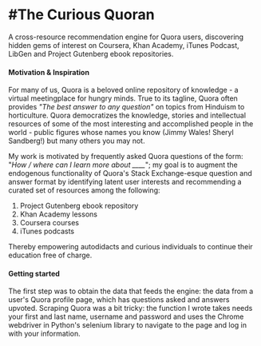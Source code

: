 #The Curious Quoran
==============

A cross-resource recommendation engine for Quora users, discovering hidden gems of interest on Coursera, Khan Academy, iTunes Podcast, LibGen and Project Gutenberg ebook repositories.


#### Motivation & Inspiration


For many of us, Quora is a beloved online repository of knowledge - a virtual meetingplace for hungry minds. True to its tagline, Quora often provides *"The best answer to any question"* on topics from Hinduism to horticulture. Quora democratizes the knowledge, stories and intellectual resources of some of the most interesting and accomplished people in the world - public figures whose names you know (Jimmy Wales! Sheryl Sandberg!) but many others you may not.

My work is motivated by frequently asked Quora questions of the form: "*How / where can I learn more about ____*"; my goal is to augment the endogenous functionality of Quora's Stack Exchange-esque question and answer format by identifying latent user interests and recommending a curated set of resources among the following: 

1. Project Gutenberg ebook repository
2. Khan Academy lessons
3. Coursera courses
4. iTunes podcasts

Thereby empowering autodidacts and curious individuals to continue their education free of charge.


#### Getting started

The first step was to obtain the data that feeds the engine: the data from a user's Quora profile page, which has questions asked and answers upvoted. Scraping Quora was a bit tricky: the function I wrote takes needs your first and last name, username and password and uses the Chrome webdriver in Python's selenium library to navigate to the page and log in with your information. 



